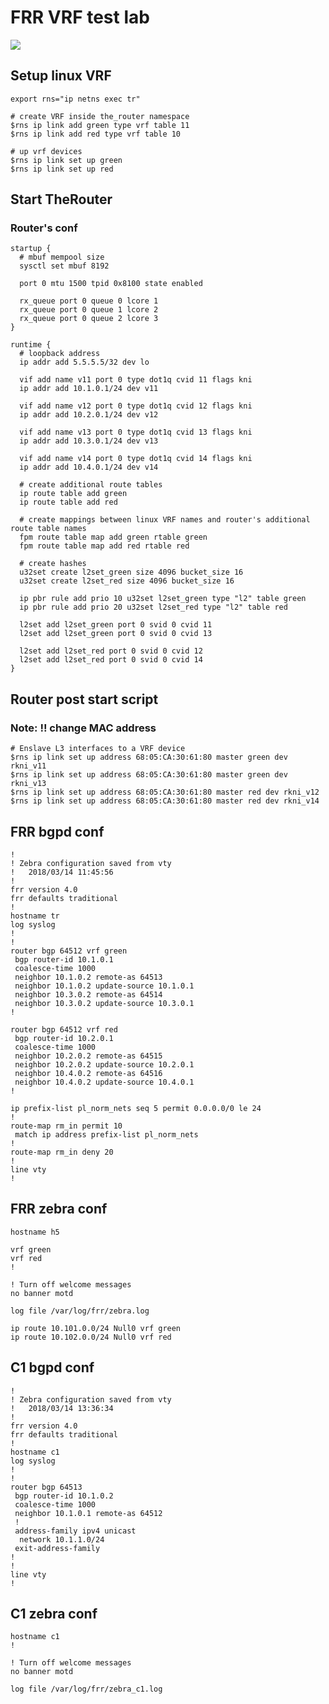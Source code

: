 # FRR VRF test lab

<img src="http://therouter.net/images/frr_vrf_test_lab.png">

## Setup linux VRF

	export rns="ip netns exec tr"

	# create VRF inside the_router namespace
	$rns ip link add green type vrf table 11
	$rns ip link add red type vrf table 10

	# up vrf devices
	$rns ip link set up green
	$rns ip link set up red

## Start TheRouter

### Router's conf

	startup {
	  # mbuf mempool size
	  sysctl set mbuf 8192
	
	  port 0 mtu 1500 tpid 0x8100 state enabled
	
	  rx_queue port 0 queue 0 lcore 1
	  rx_queue port 0 queue 1 lcore 2
	  rx_queue port 0 queue 2 lcore 3
	}
	
	runtime {
	  # loopback address
	  ip addr add 5.5.5.5/32 dev lo
	
	  vif add name v11 port 0 type dot1q cvid 11 flags kni
	  ip addr add 10.1.0.1/24 dev v11
	
	  vif add name v12 port 0 type dot1q cvid 12 flags kni
	  ip addr add 10.2.0.1/24 dev v12
	
	  vif add name v13 port 0 type dot1q cvid 13 flags kni
	  ip addr add 10.3.0.1/24 dev v13
	
	  vif add name v14 port 0 type dot1q cvid 14 flags kni
	  ip addr add 10.4.0.1/24 dev v14
	
	  # create additional route tables
	  ip route table add green
	  ip route table add red
	
	  # create mappings between linux VRF names and router's additional route table names
	  fpm route table map add green rtable green
	  fpm route table map add red rtable red
	
	  # create hashes
	  u32set create l2set_green size 4096 bucket_size 16
	  u32set create l2set_red size 4096 bucket_size 16
	
	  ip pbr rule add prio 10 u32set l2set_green type "l2" table green
	  ip pbr rule add prio 20 u32set l2set_red type "l2" table red
	
	  l2set add l2set_green port 0 svid 0 cvid 11
	  l2set add l2set_green port 0 svid 0 cvid 13
	
	  l2set add l2set_red port 0 svid 0 cvid 12
	  l2set add l2set_red port 0 svid 0 cvid 14
	}


## Router post start script

### Note: !! change MAC address 

	# Enslave L3 interfaces to a VRF device
	$rns ip link set up address 68:05:CA:30:61:80 master green dev rkni_v11
	$rns ip link set up address 68:05:CA:30:61:80 master green dev rkni_v13
	$rns ip link set up address 68:05:CA:30:61:80 master red dev rkni_v12
	$rns ip link set up address 68:05:CA:30:61:80 master red dev rkni_v14

## FRR bgpd conf

	!
	! Zebra configuration saved from vty
	!   2018/03/14 11:45:56
	!
	frr version 4.0
	frr defaults traditional
	!
	hostname tr
	log syslog
	!
	!
	router bgp 64512 vrf green
	 bgp router-id 10.1.0.1
	 coalesce-time 1000
	 neighbor 10.1.0.2 remote-as 64513
	 neighbor 10.1.0.2 update-source 10.1.0.1
	 neighbor 10.3.0.2 remote-as 64514
	 neighbor 10.3.0.2 update-source 10.3.0.1
	!
	
	router bgp 64512 vrf red
	 bgp router-id 10.2.0.1
	 coalesce-time 1000
	 neighbor 10.2.0.2 remote-as 64515
	 neighbor 10.2.0.2 update-source 10.2.0.1
	 neighbor 10.4.0.2 remote-as 64516
	 neighbor 10.4.0.2 update-source 10.4.0.1
	!
	
	ip prefix-list pl_norm_nets seq 5 permit 0.0.0.0/0 le 24
	!
	route-map rm_in permit 10
	 match ip address prefix-list pl_norm_nets
	!
	route-map rm_in deny 20
	!
	line vty
	!

## FRR zebra conf

	hostname h5
	
	vrf green
	vrf red
	!
	
	! Turn off welcome messages
	no banner motd
	
	log file /var/log/frr/zebra.log
	
	ip route 10.101.0.0/24 Null0 vrf green
	ip route 10.102.0.0/24 Null0 vrf red

## C1 bgpd conf

	!
	! Zebra configuration saved from vty
	!   2018/03/14 13:36:34
	!
	frr version 4.0
	frr defaults traditional
	!
	hostname c1
	log syslog
	!
	!
	router bgp 64513
	 bgp router-id 10.1.0.2
	 coalesce-time 1000
	 neighbor 10.1.0.1 remote-as 64512
	 !
	 address-family ipv4 unicast
	  network 10.1.1.0/24
	 exit-address-family
	!
	!
	line vty
	!

## C1 zebra conf

	hostname c1
	!
	
	! Turn off welcome messages
	no banner motd
	
	log file /var/log/frr/zebra_c1.log

	